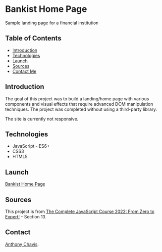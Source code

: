 # Bankist Home Page

Sample landing page for a financial institution

## Table of Contents

-   [Introduction](#introduction)
-   [Technologies](#technologies)
-   [Launch](#launch)
-   [Sources](#sources)
-   [Contact Me](#contact)

## Introduction

The goal of this project was to build a landing/home page with various components and visual effects that require advanced DOM manipulation techniques. The project was completed without using a third-party library.

The site is currently not responsive.

## Technologies

-   JavaScript - ES6+
-   CSS3
-   HTML5

## Launch

[Bankist Home Page](https://anthonychavis.github.io/bankist-home/)

## Sources

This project is from [The Complete JavaScript Course 2022: From Zero to Expert!](https://www.udemy.com/course/the-complete-javascript-course/) - Section 13.

## Contact

[Anthony Chavis](gitanthony@yahoo.com).
